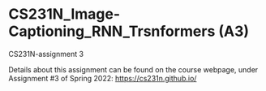 # CS231N_Image-Captioning_RNN_Trsnformers (A3)
CS231N-assignment 3

Details about this assignment can be found on the course webpage, under Assignment #3 of Spring 2022: https://cs231n.github.io/
